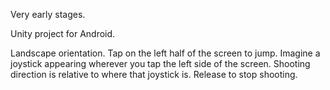 Very early stages.

Unity project for Android.

Landscape orientation.
Tap on the left half of the screen to jump.
Imagine a joystick appearing wherever you tap the left side of the screen. Shooting direction is relative to where that joystick is. Release to stop shooting.

